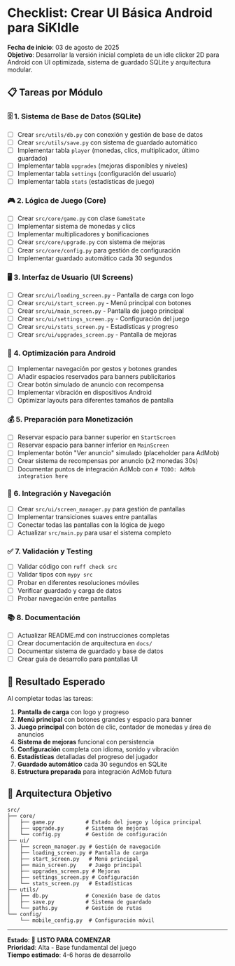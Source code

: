 # Checklist: Crear UI Básica Android para SiKIdle

**Fecha de inicio**: 03 de agosto de 2025  
**Objetivo**: Desarrollar la versión inicial completa de un idle clicker 2D para Android con UI optimizada, sistema de guardado SQLite y arquitectura modular.

## 📋 Tareas por Módulo

### 🗄️ 1. Sistema de Base de Datos (SQLite)
- [ ] Crear `src/utils/db.py` con conexión y gestión de base de datos
- [ ] Crear `src/utils/save.py` con sistema de guardado automático
- [ ] Implementar tabla `player` (monedas, clics, multiplicador, último guardado)
- [ ] Implementar tabla `upgrades` (mejoras disponibles y niveles)
- [ ] Implementar tabla `settings` (configuración del usuario)
- [ ] Implementar tabla `stats` (estadísticas de juego)

### 🎮 2. Lógica de Juego (Core)
- [ ] Crear `src/core/game.py` con clase `GameState`
- [ ] Implementar sistema de monedas y clics
- [ ] Implementar multiplicadores y bonificaciones
- [ ] Crear `src/core/upgrade.py` con sistema de mejoras
- [ ] Crear `src/core/config.py` para gestión de configuración
- [ ] Implementar guardado automático cada 30 segundos

### 🖥️ 3. Interfaz de Usuario (UI Screens)
- [ ] Crear `src/ui/loading_screen.py` - Pantalla de carga con logo
- [ ] Crear `src/ui/start_screen.py` - Menú principal con botones
- [ ] Crear `src/ui/main_screen.py` - Pantalla de juego principal
- [ ] Crear `src/ui/settings_screen.py` - Configuración del juego
- [ ] Crear `src/ui/stats_screen.py` - Estadísticas y progreso
- [ ] Crear `src/ui/upgrades_screen.py` - Pantalla de mejoras

### 📱 4. Optimización para Android
- [ ] Implementar navegación por gestos y botones grandes
- [ ] Añadir espacios reservados para banners publicitarios
- [ ] Crear botón simulado de anuncio con recompensa
- [ ] Implementar vibración en dispositivos Android
- [ ] Optimizar layouts para diferentes tamaños de pantalla

### 💰 5. Preparación para Monetización
- [ ] Reservar espacio para banner superior en `StartScreen`
- [ ] Reservar espacio para banner inferior en `MainScreen` 
- [ ] Implementar botón "Ver anuncio" simulado (placeholder para AdMob)
- [ ] Crear sistema de recompensas por anuncio (x2 monedas 30s)
- [ ] Documentar puntos de integración AdMob con `# TODO: AdMob integration here`

### 🔗 6. Integración y Navegación
- [ ] Crear `src/ui/screen_manager.py` para gestión de pantallas
- [ ] Implementar transiciones suaves entre pantallas
- [ ] Conectar todas las pantallas con la lógica de juego
- [ ] Actualizar `src/main.py` para usar el sistema completo

### ✅ 7. Validación y Testing
- [ ] Validar código con `ruff check src`
- [ ] Validar tipos con `mypy src`
- [ ] Probar en diferentes resoluciones móviles
- [ ] Verificar guardado y carga de datos
- [ ] Probar navegación entre pantallas

### 📚 8. Documentación
- [ ] Actualizar README.md con instrucciones completas
- [ ] Crear documentación de arquitectura en `docs/`
- [ ] Documentar sistema de guardado y base de datos
- [ ] Crear guía de desarrollo para pantallas UI

## 🎯 Resultado Esperado

Al completar todas las tareas:

1. **Pantalla de carga** con logo y progreso
2. **Menú principal** con botones grandes y espacio para banner
3. **Juego principal** con botón de clic, contador de monedas y área de anuncios
4. **Sistema de mejoras** funcional con persistencia
5. **Configuración** completa con idioma, sonido y vibración
6. **Estadísticas** detalladas del progreso del jugador
7. **Guardado automático** cada 30 segundos en SQLite
8. **Estructura preparada** para integración AdMob futura

## 📐 Arquitectura Objetivo

```
src/
├── core/
│   ├── game.py          # Estado del juego y lógica principal
│   ├── upgrade.py       # Sistema de mejoras
│   └── config.py        # Gestión de configuración
├── ui/
│   ├── screen_manager.py # Gestión de navegación
│   ├── loading_screen.py # Pantalla de carga
│   ├── start_screen.py   # Menú principal
│   ├── main_screen.py    # Juego principal
│   ├── upgrades_screen.py # Mejoras
│   ├── settings_screen.py # Configuración
│   └── stats_screen.py   # Estadísticas
├── utils/
│   ├── db.py            # Conexión base de datos
│   ├── save.py          # Sistema de guardado
│   └── paths.py         # Gestión de rutas
└── config/
    └── mobile_config.py  # Configuración móvil
```

---

**Estado**: 🚀 **LISTO PARA COMENZAR**  
**Prioridad**: Alta - Base fundamental del juego  
**Tiempo estimado**: 4-6 horas de desarrollo
